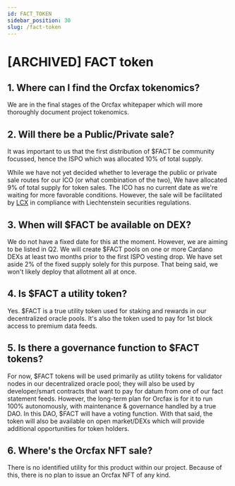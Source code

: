 ```yaml
---
id: FACT_TOKEN
sidebar_position: 30
slug: /fact-token
---
```


# [ARCHIVED] FACT token

## 1. Where can I find the Orcfax tokenomics?
We are in the final stages of the Orcfax whitepaper which will more thoroughly document project tokenomics.

## 2. Will there be a Public/Private sale?

It was important to us that the first distribution of $FACT be community focussed, hence the ISPO which was allocated 10% of total supply.

While we have not yet decided whether to leverage the public or private sale routes for our ICO (or what combination of the two), We have allocated 9% of total supply for token sales. The ICO has no current date as we're waiting for more favorable conditions. However, the sale will be facilitated by [LCX](https://www.lcx.com/) in compliance with Liechtenstein securities regulations.

## 3. When will $FACT be available on DEX?

We do not have a fixed date for this at the moment. However, we are aiming to be listed in Q2. We will create $FACT pools on one or more Cardano DEXs at least two months prior to the first ISPO vesting drop. We have set aside 2% of the fixed supply solely for this purpose. That being said, we won't likely deploy that allotment all at once.

## 4. Is $FACT a utility token?

Yes. $FACT is a true utility token used for staking and rewards in our decentralized oracle pools. It's also the token used to pay for 1st block access to premium data feeds.

## 5. Is there a governance function to $FACT tokens?

For now, $FACT tokens will be used primarily as utility tokens for validator nodes in our decentralized oracle pool; they will also be used by developer/smart contracts that want to pay for datum from one of our fact statement feeds. However, the long-term plan for Orcfax is for it to run 100% autonomously, with maintenance & governance handled by a true DAO. In this DAO, $FACT will have a voting function. With that said, the token will also be available on open market/DEXs which will provide additional opportunities for token holders.

## 6. Where's the Orcfax NFT sale?

There is no identified utility for this product within our project. Because of this, there is no plan to issue an Orcfax NFT of any kind.
